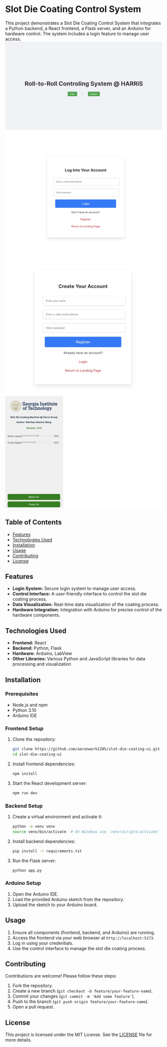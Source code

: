 # Slot Die Coating Control System

This project demonstrates a Slot Die Coating Control System that integrates a Python backend, a React frontend, a Flask server, and an Arduino for hardware control. The system includes a login feature to manage user access.
![Control System](https://github.com/aaronwork1205/slot-die-coating-ui/blob/main/readmeAsset/landingpage.jpg)
![Control System](https://github.com/aaronwork1205/slot-die-coating-ui/blob/main/readmeAsset/login.jpg)
![Control System](https://github.com/aaronwork1205/slot-die-coating-ui/blob/main/readmeAsset/register.jpg)
![Control System](https://github.com/aaronwork1205/slot-die-coating-ui/blob/main/readmeAsset/control.png)

## Table of Contents

- [Features](#features)
- [Technologies Used](#technologies-used)
- [Installation](#installation)
- [Usage](#usage)
- [Contributing](#contributing)
- [License](#license)

## Features

- **Login System:** Secure login system to manage user access.
- **Control Interface:** A user-friendly interface to control the slot die coating process.
- **Data Visualization:** Real-time data visualization of the coating process.
- **Hardware Integration:** Integration with Arduino for precise control of the hardware components.

## Technologies Used

- **Frontend:** React
- **Backend:** Python, Flask
- **Hardware:** Arduino, LabView
- **Other Libraries:** Various Python and JavaScript libraries for data processing and visualization

## Installation

### Prerequisites

- Node.js and npm
- Python 3.10
- Arduino IDE

### Frontend Setup

1. Clone the repository:
    ```sh
    git clone https://github.com/aaronwork1205/slot-die-coating-ui.git
    cd slot-die-coating-ui
    ```

2. Install frontend dependencies:
    ```sh
    npm install
    ```

3. Start the React development server:
    ```sh
    npm run dev
    ```

### Backend Setup

1. Create a virtual environment and activate it:
    ```sh
    python -m venv venv
    source venv/bin/activate  # On Windows use `venv\Scripts\activate`
    ```

2. Install backend dependencies:
    ```sh
    pip install -r requirements.txt
    ```

3. Run the Flask server:
    ```sh
    python app.py
    ```

### Arduino Setup

1. Open the Arduino IDE.
2. Load the provided Arduino sketch from the repository.
3. Upload the sketch to your Arduino board.

## Usage

1. Ensure all components (frontend, backend, and Arduino) are running.
2. Access the frontend via your web browser at `http://localhost:5173`.
3. Log in using your credentials.
4. Use the control interface to manage the slot die coating process.

## Contributing

Contributions are welcome! Please follow these steps:

1. Fork the repository.
2. Create a new branch (`git checkout -b feature/your-feature-name`).
3. Commit your changes (`git commit -m 'Add some feature'`).
4. Push to the branch (`git push origin feature/your-feature-name`).
5. Open a pull request.

## License

This project is licensed under the MIT License. See the [LICENSE](LICENSE) file for more details.
